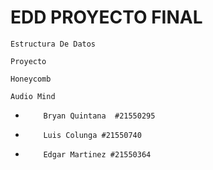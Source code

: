# EDD PROYECTO FINAL


`Estructura De Datos`

`Proyecto`

`Honeycomb`

`Audio Mind`
 *         Bryan Quintana  #21550295
 *         Luis Colunga #21550740
 *         Edgar Martinez #21550364

